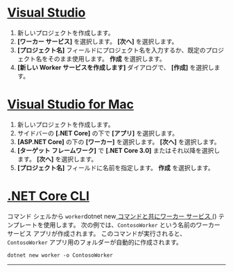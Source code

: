 # <a name="visual-studio"></a>[Visual Studio](#tab/visual-studio)

1. 新しいプロジェクトを作成します。
1. **[ワーカー サービス]** を選択します。 **[次へ]** を選択します。
1. **[プロジェクト名]** フィールドにプロジェクト名を入力するか、既定のプロジェクト名をそのまま使用します。 **作成** を選択します。
1. **[新しい Worker サービスを作成します]** ダイアログで、 **[作成]** を選択します。

# <a name="visual-studio-for-mac"></a>[Visual Studio for Mac](#tab/visual-studio-mac)

1. 新しいプロジェクトを作成します。
1. サイドバーの **[.NET Core]** の下で **[アプリ]** を選択します。
1. **[ASP.NET Core]** の下の **[ワーカー]** を選択します。 **[次へ]** を選択します。
1. **[ターゲット フレームワーク]** で **[.NET Core 3.0]** またはそれ以降を選択します。 **[次へ]** を選択します。
1. **[プロジェクト名]** フィールドに名前を指定します。 **作成** を選択します。

# <a name="net-core-cli"></a>[.NET Core CLI](#tab/netcore-cli)

コマンド シェルから `worker`dotnet new[ コマンドと共にワーカー サービス (](/dotnet/core/tools/dotnet-new)) テンプレートを使用します。 次の例では、`ContosoWorker` という名前のワーカー サービス アプリが作成されます。 このコマンドが実行されると、`ContosoWorker` アプリ用のフォルダーが自動的に作成されます。

```dotnetcli
dotnet new worker -o ContosoWorker
```

---
